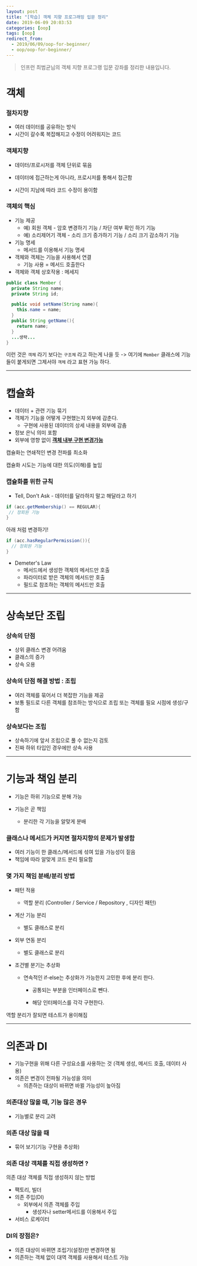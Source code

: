 ```yaml
---
layout: post
title: "[학습] 객체 지향 프로그래밍 입문 정리"
date: 2019-06-09 20:03:53
categories: [oop]
tags: [oop]
redirect_from:
  - 2019/06/09/oop-for-beginner/
  - oop/oop-for-beginner/
---
```


> 인프런 최범균님의 객체 지향 프로그랭 입문 강좌를 정리한 내용입니다.

# 객체

### 절차지향

- 여러 데이터를 공유하는 방식
- 시간이 갈수록 복잡해지고 수정이 어려워지는 코드

### 객체지향

- 데이터/프로시저를 객체 단위로 묶음

- 데이터에 접근하는게 아니라, 프로시저를 통해서 접근함
- 시간이 지남에 따라 코드 수정이 용이함

### 객체의 핵심

- 기능 제공
  - 예) 회원 객체 - 암호 변경하기 기능 / 차단 여부 확인 하기 기능
  - 예) 소리제어기 객체 - 소리 크기 증가하기 기능 / 소리 크기 감소하기 기능
- 기능 명세
  - 메서드를 이용해서 기능 명세
- 객체와 객체는 기능을 사용해서 연결
  - 기능 사용 = 메서드 호출한다
- 객체와 객체 상호작용 : 메세지

```java
public class Member {
  private String name;
  private String id;

  public void setName(String name){
    this.name = name;
  }
  public String getName(){
    return name;
  }
  ...생략...
}
```

이런 것은 `객체` 라기 보다는 `구조체` 라고 하는게 나을 듯 -> 여기에 `Member` 클래스에 기능들이 붙게되면 그제서야 `객체` 라고 표현 가능 하다.

---

# 캡슐화

- 데이터 + 관련 기능 묶기
- 객체가 기능을 어떻게 구현했는지 외부에 감춘다.
  - 구현에 사용된 데이터의 상세 내용을 외부에 감춤
- 정보 은닉 의미 포함
- 외부에 영향 없이 **<u>객체 내부 구현 변경가능</u>**

캡슐화는 연쇄적인 변경 전파를 최소화

캡슐화 시도는 기능에 대한 의도(이해)를 높임

### 캡슐화를 위한 규칙

- Tell, Don't Ask - 데이터를 달라하지 말고 해달라고 하기

```java
if (acc.getMembership() == REGULAR){
 // 정회원 기능
}
```

아래 처럼 변경하기!

```java
if (acc.hasRegularPermission()){
  // 정회원 기능
}
```

- Demeter's Law
  - 메서드에서 생성한 객체의 메서드만 호출
  - 파라미터로 받은 객체의 메서드만 호출
  - 필드로 참조하는 객체의 메서드만 호출

---

# 상속보단 조립

### 상속의 단점

- 상위 클래스 변경 어려움
- 클래스의 증가
- 상속 오용

### 상속의 단점 해결 방법 : 조립

- 여러 객체를 묶어서 더 복잡한 기능을 제공
- 보통 필드로 다른 객체를 참조하는 방식으로 조립 또는 객체를 필요 시점에 생성/구함

### 상속보다는 조립

- 상속하기에 앞서 조립으로 풀 수 없는지 검토
- 진짜 하위 타입인 경우에만 상속 사용

---

# 기능과 책임 분리

- 기능은 하위 기능으로 분해 가능

- 기능은 곧 책임

  - 분리한 각 기능을 알맞게 분배

### 클래스나 메서드가 커지면 절차지향의 문제가 발생함

- 여러 기능이 한 클래스/메서드에 섞여 있을 가능성이 짙음
- 책임에 따라 알맞게 코드 분리 필요함

### 몇 가지 책임 분배/분리 방법

- 패턴 적용

  - 역할 분리 (Controller / Service / Repository , 디자인 패턴)

- 계산 기능 분리

  - 별도 클래스로 분리

- 외부 연동 분리

  - 별도 클래스로 분리

- 조건별 분기는 추상화

  - 연속적인 if-else는 추상화가 가능한지 고민한 후에 분리 한다.

    - 공통되는 부분을 인터페이스로 뺀다.

    - 해당 인터페이스를 각각 구현한다.

역할 분리가 잘되면 테스트가 용이해짐

---

# 의존과 DI

- 기능구현을 위해 다른 구성요소를 사용하는 것 (객체 생성, 메서드 호출, 데이터 사용)
- 의존은 변경이 전파될 가능성을 의미
  - 의존하는 대상이 바뀌면 바뀔 가능성이 높아짐

### 의존대상 많을 때, 기능 많은 경우

- 기능별로 분리 고려

### 의존 대상 많을 때

- 묶어 보기(기능 구현을 추상화)

### 의존 대상 객체를 직접 생성하면 ?

의존 대상 객체를 직접 생성하지 않는 방법

- 팩토리, 빌더
- 의존 주입(DI)
  - 외부에서 의존 객체를 주입
    - 생성자나 setter메서드를 이용해서 주입
- 서비스 로케이터

### DI의 장점은?

- 의존 대상이 바뀌면 조립기(설정)만 변경하면 됨
- 의존하는 객체 없이 대역 객체를 사용해서 테스트 가능
